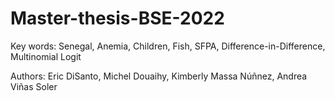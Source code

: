 # Master-thesis-BSE-2022

<p class="text-justify"><!
On November 20 in 2014, Senegal signed a new agreement with the EU allowing for 45 French and Spanish vessels to fish Senegalese waters in exchange for a yearly monetary compensation during the following five years. Being the fish the first source of protein in the country, we argue that this agreement negatively affected the health situation of the local population, being the children one of the most vulnerable targets. Using the DHS individual-level survey data, we analyze the short and medium-term effects of this agreement on anemia prevalence in children under five years old. After conducting a quasi-experimental difference-in-difference approach together with a multinomial logit model, we found that children located in the more directly impacted coastal areas were found to display more negative consequences as compared
to their non-coastal counterparts in response to the policy. Concretely, meanwhile after the agreement in 2015 the probability of children in the whole country to have worse levels of anemia was decreasing, when we isolate the effect for the coastal area we found an opposite trend. Overall, we follow the previous literature work on the negative effects of fish agreements in the absence of the proper public policies to support socioeconomically the inhabitants.

  ></p>

Key words: Senegal, Anemia, Children, Fish, SFPA, Difference-in-Difference, Multinomial Logit

Authors: Eric DiSanto, Michel Douaihy, Kimberly Massa Núñnez, Andrea Viñas Soler
